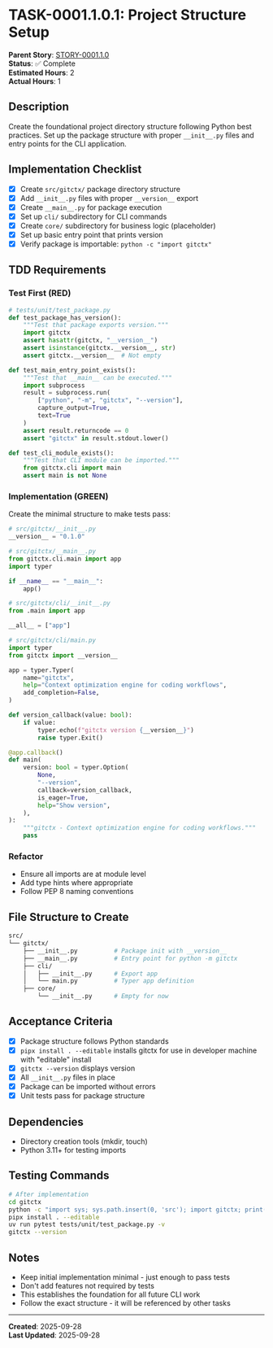 # TASK-0001.1.0.1: Project Structure Setup

**Parent Story**: [STORY-0001.1.0](../stories/STORY-0001.1.0.md)  
**Status**: ✅ Complete  
**Estimated Hours**: 2  
**Actual Hours**: 1

## Description

Create the foundational project directory structure following Python best practices. Set up the package structure with proper `__init__.py` files and entry points for the CLI application.

## Implementation Checklist

- [x] Create `src/gitctx/` package directory structure
- [x] Add `__init__.py` files with proper `__version__` export
- [x] Create `__main__.py` for package execution
- [x] Set up `cli/` subdirectory for CLI commands
- [x] Create `core/` subdirectory for business logic (placeholder)
- [x] Set up basic entry point that prints version
- [x] Verify package is importable: `python -c "import gitctx"`

## TDD Requirements

### Test First (RED)

```python
# tests/unit/test_package.py
def test_package_has_version():
    """Test that package exports version."""
    import gitctx
    assert hasattr(gitctx, "__version__")
    assert isinstance(gitctx.__version__, str)
    assert gitctx.__version__  # Not empty

def test_main_entry_point_exists():
    """Test that __main__ can be executed."""
    import subprocess
    result = subprocess.run(
        ["python", "-m", "gitctx", "--version"],
        capture_output=True,
        text=True
    )
    assert result.returncode == 0
    assert "gitctx" in result.stdout.lower()

def test_cli_module_exists():
    """Test that CLI module can be imported."""
    from gitctx.cli import main
    assert main is not None
```

### Implementation (GREEN)

Create the minimal structure to make tests pass:

```python
# src/gitctx/__init__.py
__version__ = "0.1.0"

# src/gitctx/__main__.py
from gitctx.cli.main import app
import typer

if __name__ == "__main__":
    app()

# src/gitctx/cli/__init__.py
from .main import app

__all__ = ["app"]

# src/gitctx/cli/main.py
import typer
from gitctx import __version__

app = typer.Typer(
    name="gitctx",
    help="Context optimization engine for coding workflows",
    add_completion=False,
)

def version_callback(value: bool):
    if value:
        typer.echo(f"gitctx version {__version__}")
        raise typer.Exit()

@app.callback()
def main(
    version: bool = typer.Option(
        None,
        "--version",
        callback=version_callback,
        is_eager=True,
        help="Show version",
    ),
):
    """gitctx - Context optimization engine for coding workflows."""
    pass
```

### Refactor

- Ensure all imports are at module level
- Add type hints where appropriate
- Follow PEP 8 naming conventions

## File Structure to Create

```bash
src/
└── gitctx/
    ├── __init__.py          # Package init with __version__
    ├── __main__.py          # Entry point for python -m gitctx
    ├── cli/
    │   ├── __init__.py      # Export app
    │   └── main.py          # Typer app definition
    ├── core/
        └── __init__.py      # Empty for now
```

## Acceptance Criteria

- [x] Package structure follows Python standards
- [x] `pipx install . --editable` installs gitctx for use in developer machine with "editable" install
- [x] `gitctx --version` displays version
- [x] All `__init__.py` files in place
- [x] Package can be imported without errors
- [x] Unit tests pass for package structure

## Dependencies

- Directory creation tools (mkdir, touch)
- Python 3.11+ for testing imports

## Testing Commands

```bash
# After implementation
cd gitctx
python -c "import sys; sys.path.insert(0, 'src'); import gitctx; print(gitctx.__version__)"
pipx install . --editable
uv run pytest tests/unit/test_package.py -v
gitctx --version
```

## Notes

- Keep initial implementation minimal - just enough to pass tests
- Don't add features not required by tests
- This establishes the foundation for all future CLI work
- Follow the exact structure - it will be referenced by other tasks

---

**Created**: 2025-09-28  
**Last Updated**: 2025-09-28
